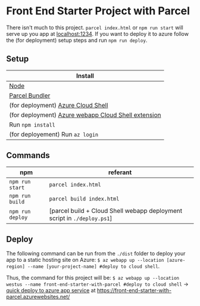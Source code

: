 # Front End Starter Project with Parcel

There isn't much to this project. `parcel index.html` or `npm run start` will serve up you app at [localhost:1234](localhost:1234). If you want to deploy it to azure follow the (for deployment) setup steps and run `npm run deploy`.

## Setup
 
|Install  |
|---------|
|[Node](https://nodejs.org)|
|[Parcel Bundler](https://github.com/parcel-bundler/parcel)|
|(for deployment) [Azure Cloud Shell](https://azure.microsoft.com/en-us/features/cloud-shell/)|
|(for deployment) [Azure webapp Cloud Shell extension](https://docs.microsoft.com/en-us/azure/app-service/app-service-web-get-started-html#clean-up-resources)|
|Run `npm install`|
|(for deployement) Run `az login`|

## Commands

|npm  |referant  |
|---------|---------|
|`npm run start`|`parcel index.html`|
|`npm run build`|`parcel build index.html`|
|`npm run deploy`|[parcel build + Cloud Shell webapp deployment script in `./deploy.ps1`]|


## Deploy

The following command can be run from the `./dist` folder to deploy your app to a static hosting site on Azure: `$ az webapp up --location [azure-region] --name [your-project-name] #deploy to cloud shell`.

Thus, the command for this project will be: `$ az webapp up --location westus --name front-end-starter-with-parcel #deploy to cloud shell` -> [quick deploy to azure app service](https://front-end-starter-with-parcel.azurewebsites.net/) at https://front-end-starter-with-parcel.azurewebsites.net/